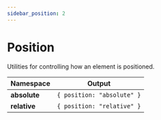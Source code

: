 ```yaml
---
sidebar_position: 2
---
```


# Position
Utilities for controlling how an element is positioned.

Namespace | Output
--------- | ------
**absolute** | `{ position: "absolute" }`
**relative** | `{ position: "relative" }`
